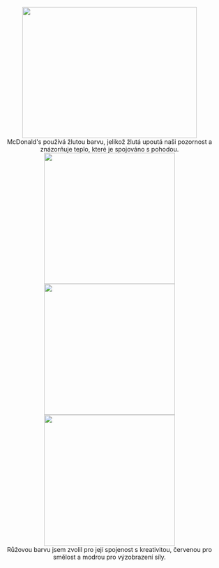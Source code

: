 <p align="center">
<img src="https://logowik.com/content/uploads/images/mcdonalds-icon.jpg" width="400" height="300" />
<br/>
  McDonald's používá žlutou barvu, jelikož žlutá upoutá naši pozornost a znázorňuje teplo, které je spojováno s pohodou.

<img src="https://placehold.co/300x300/ff00d6/FFFFFF/png" width="300" height="300" >
<img src="https://placehold.co/300x300/ff0028/FFFFFF/png" width="300" height="300" >
<img src="https://placehold.co/300x300/1e00ff/FFFFFF/png" width="300" height="300" >
<br/>
Růžovou barvu jsem zvolil pro její spojenost s kreativitou, červenou pro smělost a modrou pro výzobrazení síly.
</p>
